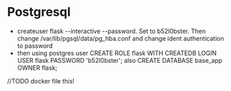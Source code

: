 # Postgresql

- createuser flask --interactive --password. Set to b52l0bster. Then change /var/lib/pgsql/data/pg_hba.conf and change ident authentication to password
- then using postgres user CREATE ROLE flask WITH CREATEDB LOGIN USER flask PASSWORD 'b52l0bster'; also CREATE DATABASE base_app OWNER flask;

//TODO docker file this! 

